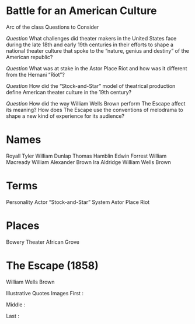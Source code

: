# Battle for an American Culture

Arc of the class
Questions to Consider

_Question_
What challenges did theater makers in the United States face during the late 18th and early 19th centuries in their efforts to shape a national theater culture that spoke to the “nature, genius and destiny” of the American republic?

_Question_
What was at stake in the Astor Place Riot and how was it different from the Hernani “Riot”?

_Question_
How did the “Stock-and-Star” model of theatrical production define American theater culture in the 19th century?

_Question_
How did the way William Wells Brown perform The Escape affect its meaning? How does The Escape use the conventions of melodrama to shape a new kind of experience for its audience?


# Names

Royall Tyler
William Dunlap
Thomas Hamblin
Edwin Forrest
William Macready
William Alexander Brown
Ira Aldridge
William Wells Brown


# Terms
Personality Actor
“Stock-and-Star” System
Astor Place Riot


# Places

Bowery Theater
African Grove

# The Escape (1858)
William Wells Brown

Illustrative Quotes
Images
First
:

Middle
:

Last
:
